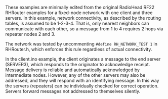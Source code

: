 These examples are minimally edited from the original RadioHead RF22 RHRouter examples for a fixed-node network with one client and three servers. In this example, network connectivity, as described by the routing tables, is assumed to be 1-2-3-4. That is, only nearest neighbors can communicate with each other, so a message from 1 to 4 requires 2 hops via repeater nodes 2 and 3. 

The network was tested by uncommenting `#define RH_NETWORK_TEST 1` in RHRouter.h, which enforces this rule regardless of actual connectivity.

In the client.ino example, the client originates a message to the end server (SERVER3), which responds to the originator to acknowledge receipt. 
Message delivery is reliable and automatically acknowledged by intermediate nodes. However, any of the other servers may also be addressed, and they will respond with an identifying message. In this way the servers (repeaters) can be individually checked for correct operation. Servers forward messages not addressed to themselves silently.
